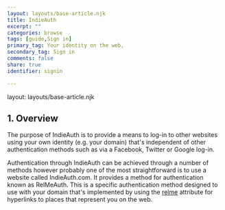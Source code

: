 ```yaml
---
layout: layouts/base-article.njk
title: IndieAuth
excerpt: ""
categories: browse
tags: [guide,Sign in]
primary_tag: Your identity on the web,
secondary_tag: Sign in
comments: false
share: true
identifier: signin

---
```

layout: layouts/base-article.njk
## 1. Overview
The purpose of IndieAuth is to provide a means to log-in to other websites using your own identity (e.g. your domain) that's independent of other authentication methods such as via a Facebook, Twitter or Google log-in.

Authentication through IndieAuth can be achieved through a number of methods however probably one of the most straightforward is to use a website called IndieAuth.com. It provides a method for authentication known as RelMeAuth. This is a specific authentication method designed to use with your domain that's implemented by using the [relme]('/browse/relme/') attribute for hyperlinks to places that represent you on the web.
